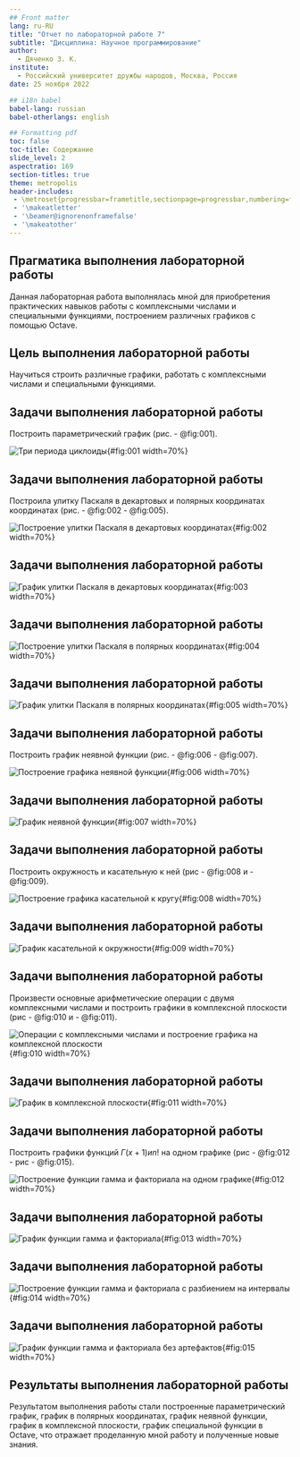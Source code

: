 ```yaml
---
## Front matter
lang: ru-RU
title: "Отчет по лабораторной работе 7"
subtitle: "Дисциплина: Научное программирование"
author:
  - Дяченко З. К.
institute:
  - Российский университет дружбы народов, Москва, Россия
date: 25 ноября 2022

## i18n babel
babel-lang: russian
babel-otherlangs: english

## Formatting pdf
toc: false
toc-title: Содержание
slide_level: 2
aspectratio: 169
section-titles: true
theme: metropolis
header-includes:
 - \metroset{progressbar=frametitle,sectionpage=progressbar,numbering=fraction}
 - '\makeatletter'
 - '\beamer@ignorenonframefalse'
 - '\makeatother'
---
```


## Прагматика выполнения лабораторной работы

Данная лабораторная работа выполнялась мной для приобретения практических навыков работы с комплексными числами и специальными функциями, построением различных графиков с помощью Octave.

## Цель выполнения лабораторной работы

Научиться строить различные графики, работать с комплексными числами и специальными функциями.

## Задачи выполнения лабораторной работы

Построить параметрический график (рис. - @fig:001).

![Три периода циклоиды](images/1.png){#fig:001 width=70%}

## Задачи выполнения лабораторной работы

Построила улитку Паскаля в декартовых и полярных координатах координатах (рис. - @fig:002 - @fig:005).

![Построение улитки Паскаля в декартовых координатах](images/2.png){#fig:002 width=70%}

## Задачи выполнения лабораторной работы

![График улитки Паскаля в декартовых координатах](images/limacon.png){#fig:003 width=70%}

## Задачи выполнения лабораторной работы

![Построение улитки Паскаля в полярных координатах](images/3.png){#fig:004 width=70%}

## Задачи выполнения лабораторной работы

![График улитки Паскаля в полярных координатах](images/limacon_polar.png){#fig:005 width=70%}

## Задачи выполнения лабораторной работы

Построить график неявной функции (рис. - @fig:006 - @fig:007).

![Построение графика неявной функции](images/4.png){#fig:006 width=70%}

## Задачи выполнения лабораторной работы

![График неявной функции](images/impl1.png){#fig:007 width=70%}

## Задачи выполнения лабораторной работы

Построить окружность и касательную к ней (рис - @fig:008 и - @fig:009).

![Построение графика касательной к кругу](images/5.png){#fig:008 width=70%}

## Задачи выполнения лабораторной работы

![График касательной к окружности](images/impl2.png){#fig:009 width=70%}

## Задачи выполнения лабораторной работы

Произвести основные арифметические операции с двумя комплексными числами и построить графики в комплексной плоскости (рис - @fig:010 и - @fig:011).

![Операции с комплексными числами и построение графика на комплексной плоскости](images/6.png){#fig:010 width=70%}

## Задачи выполнения лабораторной работы

![График в комплексной плоскости](images/complex.png){#fig:011 width=70%}

## Задачи выполнения лабораторной работы

Построить графики функций $Г(x+1) и n!$ на одном графике (рис - @fig:012 - рис - @fig:015).

![Построение функции гамма и факториала на одном графике](images/8.png){#fig:012 width=70%}

## Задачи выполнения лабораторной работы

![График функции гамма и факториала](images/gamma.png){#fig:013 width=70%}

## Задачи выполнения лабораторной работы

![Построение функции гамма и факториала с разбиением на интервалы](images/9.png){#fig:014 width=70%}

## Задачи выполнения лабораторной работы

![График функции гамма и факториала без артефактов](images/gamma2.png){#fig:015 width=70%}

## Результаты выполнения лабораторной работы

Результатом выполнения работы стали построенные параметрический график, график в полярных координатах, график неявной функции, график в комплексной плоскости, график специальной функции в Octave, что отражает проделанную мной работу и полученные новые знания.
